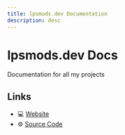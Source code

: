 ```yaml
---
title: lpsmods.dev Documentation
description: desc
---
```


# lpsmods.dev Docs

Documentation for all my projects

## Links

- :computer: [Website](https://docs.lpsmods.dev)
- :gear: [Source Code](https://github.com/legopitstop/docs.lpsmods.dev)

